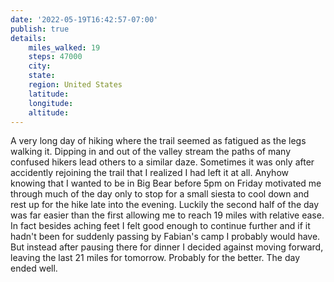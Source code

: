 ```yaml
---
date: '2022-05-19T16:42:57-07:00'
publish: true
details:
    miles_walked: 19
    steps: 47000
    city:
    state:
    region: United States
    latitude:
    longitude:
    altitude:
---
```

A very long day of hiking where the trail seemed as fatigued as the legs walking it. Dipping in and out of the valley stream the paths of many confused hikers lead others to a similar daze. Sometimes it was only after accidently rejoining the trail that I realized I had left it at all. Anyhow knowing that I wanted to be in Big Bear before 5pm on Friday motivated me through much of the day only to stop for a small siesta to cool down and rest up for the hike late into the evening. Luckily the second half of the day was far easier than the first allowing me to reach 19 miles with relative ease. In fact besides aching feet I felt good enough to continue further and if it hadn't been for suddenly passing by Fabian's camp I probably would have. But instead after pausing there for dinner I decided against moving forward, leaving the last 21 miles for tomorrow. Probably for the better. The day ended well.